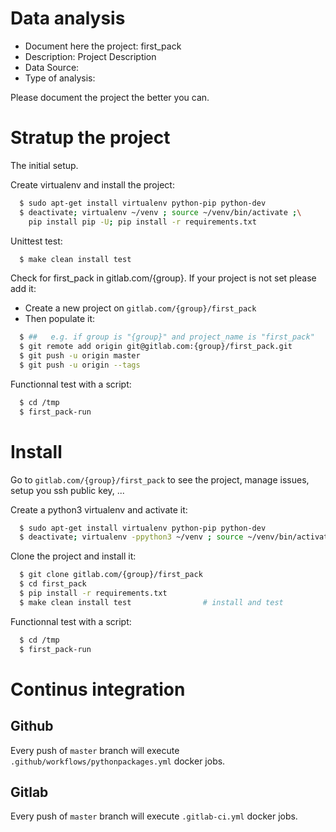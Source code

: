 # Data analysis
- Document here the project: first_pack
- Description: Project Description
- Data Source:
- Type of analysis:

Please document the project the better you can.

# Stratup the project

The initial setup.

Create virtualenv and install the project:
```bash
  $ sudo apt-get install virtualenv python-pip python-dev
  $ deactivate; virtualenv ~/venv ; source ~/venv/bin/activate ;\
    pip install pip -U; pip install -r requirements.txt
```

Unittest test:
```bash
  $ make clean install test
```

Check for first_pack in gitlab.com/{group}.
If your project is not set please add it:

- Create a new project on `gitlab.com/{group}/first_pack`
- Then populate it:

```bash
  $ ##   e.g. if group is "{group}" and project_name is "first_pack"
  $ git remote add origin git@gitlab.com:{group}/first_pack.git
  $ git push -u origin master
  $ git push -u origin --tags
```

Functionnal test with a script:
```bash
  $ cd /tmp
  $ first_pack-run
```
# Install
Go to `gitlab.com/{group}/first_pack` to see the project, manage issues,
setup you ssh public key, ...

Create a python3 virtualenv and activate it:
```bash
  $ sudo apt-get install virtualenv python-pip python-dev
  $ deactivate; virtualenv -ppython3 ~/venv ; source ~/venv/bin/activate
```

Clone the project and install it:
```bash
  $ git clone gitlab.com/{group}/first_pack
  $ cd first_pack
  $ pip install -r requirements.txt
  $ make clean install test                # install and test
```
Functionnal test with a script:
```bash
  $ cd /tmp
  $ first_pack-run
``` 

# Continus integration
## Github 
Every push of `master` branch will execute `.github/workflows/pythonpackages.yml` docker jobs.
## Gitlab
Every push of `master` branch will execute `.gitlab-ci.yml` docker jobs.
